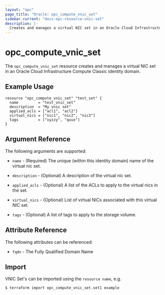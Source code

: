 ```yaml
---
layout: "opc"
page_title: "Oracle: opc_compute_vnic_set"
sidebar_current: "docs-opc-resource-vnic-set"
description: |-
  Creates and manages a virtual NIC set in an Oracle Cloud Infrastructure Compute Classic identity domain
---
```


# opc\_compute\_vnic\_set

The ``opc_compute_vnic_set`` resource creates and manages a virtual NIC set in an Oracle Cloud Infrastructure Compute Classic identity domain.

## Example Usage

```hcl
resource "opc_compute_vnic_set" "test_set" {
  name         = "test_vnic_set"
  description  = "My vnic set"
  applied_acls = ["acl1", "acl2"]
  virtual_nics = ["nic1", "nic2", "nic3"]
  tags         = ["xyzzy", "quux"]
}
```

## Argument Reference

The following arguments are supported:

* `name` - (Required) The unique (within this identity domain) name of the virtual nic set.

* `description` - (Optional) A description of the virtual nic set.

* `applied_acls` - (Optional) A list of the ACLs to apply to the virtual nics in the set.

* `virtual_nics` - (Optional) List of virtual NICs associated with this virtual NIC set.

* `tags` - (Optional) A list of tags to apply to the storage volume.

## Attribute Reference

The following attributes can be referenced:

* `fqdn` - The Fully Qualified Domain Name

## Import

VNIC Set's can be imported using the `resource name`, e.g.

```shell
$ terraform import opc_compute_vnic_set.set1 example
```
